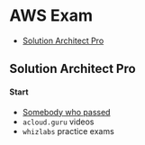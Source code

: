 # AWS Exam

<!-- TOC depthfrom:2 depthto:2 withlinks:true updateonsave:true orderedlist:false -->

- [Solution Architect Pro](#solution-architect-pro)

<!-- /TOC -->

## Solution Architect Pro

#### Start

- [Somebody who passed](https://medium.com/datamindedbe/hooray-im-an-aws-certified-pro-architect-now-what-89f4d8b22596)
- `acloud.guru` videos
- `whizlabs` practice exams

